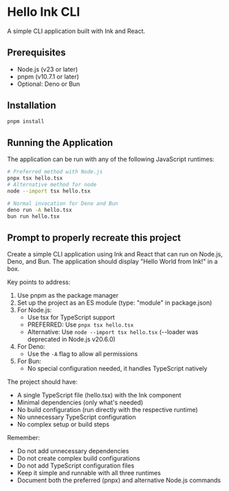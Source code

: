 # Hello Ink CLI

A simple CLI application built with Ink and React.

## Prerequisites

- Node.js (v23 or later)
- pnpm (v10.7.1 or later)
- Optional: Deno or Bun

## Installation

```bash
pnpm install
```

## Running the Application

The application can be run with any of the following JavaScript runtimes:

```bash
# Preferred method with Node.js
pnpx tsx hello.tsx
# Alternative method for node
node --import tsx hello.tsx

# Normal invocation for Deno and Bun
deno run -A hello.tsx
bun run hello.tsx
```

## Prompt to properly recreate this project

Create a simple CLI application using Ink and React that can run on Node.js, Deno, and Bun. The application should display "Hello World from Ink!" in a box.

Key points to address:

1. Use pnpm as the package manager
2. Set up the project as an ES module (type: "module" in package.json)
3. For Node.js:
   - Use tsx for TypeScript support
   - PREFERRED: Use `pnpx tsx hello.tsx`
   - Alternative: Use `node --import tsx hello.tsx` (--loader was deprecated in Node.js v20.6.0)
4. For Deno:
   - Use the `-A` flag to allow all permissions
5. For Bun:
   - No special configuration needed, it handles TypeScript natively

The project should have:

- A single TypeScript file (hello.tsx) with the Ink component
- Minimal dependencies (only what's needed)
- No build configuration (run directly with the respective runtime)
- No unnecessary TypeScript configuration
- No complex setup or build steps

Remember:

- Do not add unnecessary dependencies
- Do not create complex build configurations
- Do not add TypeScript configuration files
- Keep it simple and runnable with all three runtimes
- Document both the preferred (pnpx) and alternative Node.js commands
